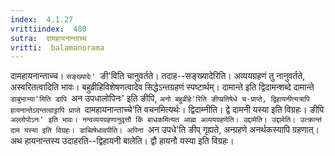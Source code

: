 ```yaml
---
index:  4.1.27
vrittiindex:  480
sutra:  दामहायनान्ताच्च
vritti:  balamanorama 
---
```


दामहायनान्ताच्च। `सङ्ख्यादेः' `ङी'विति चानुवर्तते। तदाह--सङ्ख्यादेरिति। अव्ययग्रहणं तु नानुवर्तते, अस्वरितत्वादिति भावः। बहुव्रीहिविशेषणत्वादेव सिद्धेऽन्तग्रहणं स्पष्टार्थम्। दामान्ते इति द्विदामन्शब्दे दामान्ते `डाबुभाभ्या'मिति डापि `अन उपधालोपिनः' इति ङीपि, `अनो बहुव्रीहे'रिति ङीप्प्रतिषेधे च-प्राप्ते, द्विहायनीत्यत्रापि हायनान्तेऽदन्तत्वाट्टापि प्राप्ते `दामहायनान्ताच्चे'ति वचनमित्यर्थः। द्विदाम्नीति। द्वे दामनी यस्या इति विग्रहः। ङीपि `अल्लोपोऽनः' इति भावः। नन्वव्ययग्रहणानुवृत्तौ किं बाधकमित्यत आह्म अव्ययग्रहणेति। उद्दामेति। उद्दामेति। उत्क्रान्तं दाम यस्या इति विग्रहः। डाब्विषेधावपीति। अपिना `अन उपधे'ति ङीप् गृह्यते, अन्ग्रहणे अनर्थकस्यापि ग्रहणात्। अथ हायनान्तस्य उदाहरति--द्विहायनी बालेति। द्वौ हायनौ यस्या इति विग्रहः।

